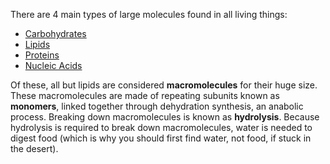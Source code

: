 There are 4 main types of large molecules found in all living things:

- [Carbohydrates](./Carbohydrate/)
- [Lipids](./Lipids/)
- [Proteins](./Protein/)
- [Nucleic Acids](./Nucleic-Acid/)

Of these, all but lipids are considered **macromolecules** for their huge size. These macromolecules are made of repeating subunits known as **monomers**, linked together through dehydration synthesis, an anabolic process. Breaking down macromolecules is known as **hydrolysis**. Because hydrolysis is required to break down macromolecules, water is needed to digest food (which is why you should first find water, not food, if stuck in the desert).